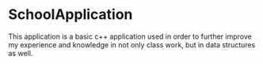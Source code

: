 # SchoolApplication
This application is a basic c++ application used in order to further improve my experience and knowledge in not only class work, but in data structures as well.
